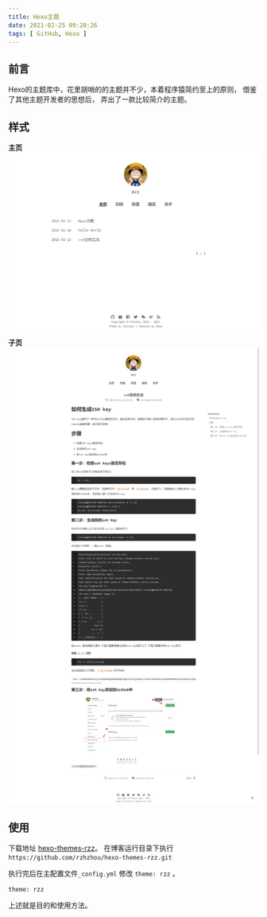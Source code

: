 ```yaml
---
title: Hexo主题
date: 2021-02-25 09:20:26
tags: [ GitHub, Hexo ]
---
```


前言
---

Hexo的主题库中，花里胡哨的的主题并不少，本着程序猿简约至上的原则， 借鉴了其他主题开发者的思想后， 弄出了一款比较简介的主题。

样式
---

__主页__
<img src="/img/hexo_主页.png"/>


__子页__
<img src="/img/hexo_子页.png"/>

使用
---
下载地址 [hexo-themes-rzz](https://github.com/rzhzhou/hexo-themes-rzz)。
在博客运行目录下执行 `https://github.com/rzhzhou/hexo-themes-rzz.git`

执行完后在主配置文件`_config.yml` 修改 `theme: rzz`  。
```
theme: rzz
```

上述就是目的和使用方法。